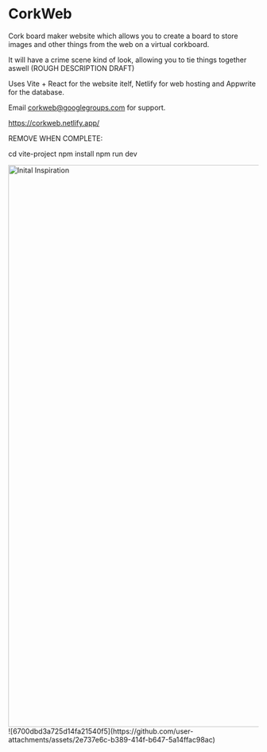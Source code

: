 # CorkWeb
Cork board maker website which allows you to create a board to store images and other things from the web on a virtual corkboard.

It will have a crime scene kind of look, allowing you to tie things together aswell (ROUGH DESCRIPTION DRAFT)

Uses Vite + React for the website itelf, Netlify for web hosting and Appwrite for the database.

Email corkweb@googlegroups.com for support.

https://corkweb.netlify.app/

REMOVE WHEN COMPLETE:

cd vite-project
  npm install
  npm run dev

<img width="1130" alt="Inital Inspiration" src="https://github.com/user-attachments/assets/563676a8-a3ee-4f33-b91f-d559d68ac058">
![6700dbd3a725d14fa21540f5](https://github.com/user-attachments/assets/2e737e6c-b389-414f-b647-5a14ffac98ac)


